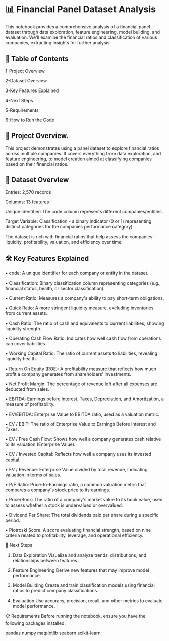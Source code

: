# 📊 Financial Panel Dataset Analysis

This notebook provides a comprehensive analysis of a financial panel dataset through data exploration, feature engineering, model building, and evaluation. We'll examine the financial ratios and classification of various companies, extracting insights for further analysis.

## 📝 Table of Contents
1-Project Overview

2-Dataset Overview

3-Key Features Explained

4-Next Steps

5-Requirements

6-How to Run the Code

## 🧐 Project Overview.

This project demonstrates using a panel dataset to explore financial ratios across multiple companies. It covers everything from data exploration, and feature engineering, to model creation aimed at classifying companies based on their financial ratios.

## 📂 Dataset Overview

Entries: 2,570 records

Columns: 13 features

Unique Identifier: The code column represents different companies/entities.

Target Variable: Classification - a binary indicator (0 or 1) representing distinct categories for the companies  performance category).

The dataset is rich with financial ratios that help assess the companies' liquidity, profitability, valuation, and efficiency over time.

## 🛠️ Key Features Explained

•	code: A unique identifier for each company or entity in the dataset.

•	Classification: Binary classification column representing categories (e.g., financial status, health, or sector classification).

•	Current Ratio: Measures a company's ability to pay short-term obligations.

•	Quick Ratio: A more stringent liquidity measure, excluding inventories from current assets.

•	Cash Ratio: The ratio of cash and equivalents to current liabilities, showing liquidity strength.

•	Operating Cash Flow Ratio: Indicates how well cash flow from operations can cover liabilities.

•	Working Capital Ratio: The ratio of current assets to liabilities, revealing liquidity health.

•	Return On Equity (ROE): A profitability measure that reflects how much profit a company generates from shareholders' investments.

•	Net Profit Margin: The percentage of revenue left after all expenses are deducted from sales.

•	EBITDA: Earnings before Interest, Taxes, Depreciation, and Amortization, a measure of profitability.

•	EV/EBITDA: Enterprise Value to EBITDA ratio, used as a valuation metric.

•	EV / EBIT: The ratio of Enterprise Value to Earnings Before Interest and Taxes.

•	EV / Free Cash Flow: Shows how well a company generates cash relative to its valuation (Enterprise Value).

•	EV / Invested Capital: Reflects how well a company uses its invested capital.

•	EV / Revenue: Enterprise Value divided by total revenue, indicating valuation in terms of sales.

•	P/E Ratio: Price-to-Earnings ratio, a common valuation metric that compares a company's stock price to its earnings.

•	Price/Book: The ratio of a company's market value to its book value, used to assess whether a stock is undervalued or overvalued.

•	Dividend Per Share: The total dividends paid per share during a specific period.

•	Piotroski Score: A score evaluating financial strength, based on nine criteria related to profitability, leverage, and operational efficiency.

🧩 Next Steps
1. Data Exploration
Visualize and analyze trends, distributions, and relationships between features.

3. Feature Engineering
Derive new features that may improve model performance.

4. Model Building
Create and train classification models using financial ratios to predict company classifications.

5. Evaluation
Use accuracy, precision, recall, and other metrics to evaluate model performance.

📋 Requirements
Before running the notebook, ensure you have the following packages installed:

pandas
numpy
matplotlib
seaborn
scikit-learn
